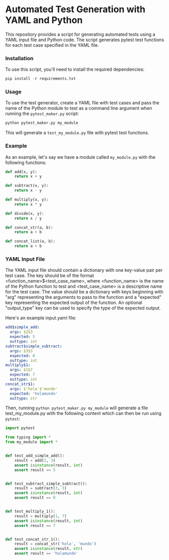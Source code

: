 # Automated Test Generation with YAML and Python
This repository provides a script for generating automated tests using a YAML input file and Python code. The script generates pytest test functions for each test case specified in the YAML file.

### Installation
To use this script, you'll need to install the required dependencies:

```python
pip install -r requirements.txt
```

### Usage
To use the test generator, create a YAML file with test cases and pass the name of the Python module to test as a command line argument when running the `pytest_maker.py` script:

```python
python pytest_maker.py my_module
```

This will generate a `test_my_module.py` file with pytest test functions.

### Example
As an example, let's say we have a module called `my_module.py` with the following functions:

```python
def add(x, y):
    return x + y

def subtract(x, y):
    return x - y

def multiply(x, y):
    return x * y

def divide(x, y):
    return x / y

def concat_str(a, b):
    return a + b

def concat_list(a, b):
    return a + b
```

### YAML Input File
The YAML input file should contain a dictionary with one key-value pair per test case. The key should be of the format <function_name>$<test_case_name>, where <function_name> is the name of the Python function to test and <test_case_name> is a descriptive name for the test case. The value should be a dictionary with keys beginning with "arg" representing the arguments to pass to the function and a "expected" key representing the expected output of the function. An optional "output_type" key can be used to specify the type of the expected output.

Here's an example input.yaml file:

```yaml
add$simple_add:
  args: $2$3
  expected: 5
  outtype: int
subtract$simple_subtract:
  args: $3$3
  expected: 0
  outtype: int
multiply$1:
  args: $1$7
  expected: 7
  outtype: int
concat_str$1:
  args: $'hola'$'mundo'
  expected: 'holamundo'
  outtype: str
```

Then, running `python pytest_maker.py my_module` will generate a file test_my_module.py with the following content which can then be run using `pytest`:

```python
import pytest

from typing import *
from my_module import *


def test_add_simple_add():
    result = add(2, 3)
    assert isinstance(result, int)
    assert result == 5


def test_subtract_simple_subtract():
    result = subtract(3, 3)
    assert isinstance(result, int)
    assert result == 0


def test_multiply_1():
    result = multiply(1, 7)
    assert isinstance(result, int)
    assert result == 7


def test_concat_str_1():
    result = concat_str('hola', 'mundo')
    assert isinstance(result, str)
    assert result == 'holamundo'
```
